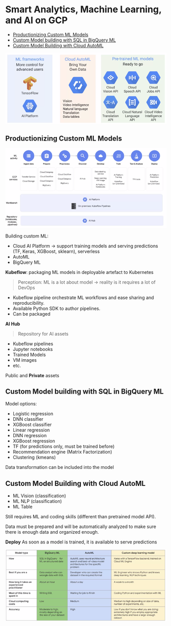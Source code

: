 # Smart Analytics, Machine Learning, and AI on GCP

- [Productionizing Custom ML Models](#productionizing-custom-ml-models)
- [Custom Model building with SQL in BigQuery ML](#custom-model-building-with-sql-in-bigquery-ml)
- [Custom Model Building with Cloud AutoML](#custom-model-building-with-cloud-automl)

![](/assets/05-Smart_Analytics_Machine_Learning_and_AI_on_GCP/05-Smart_Analytics_Machine_Learning_and_AI_on_GCP_ml_gcp.png)

## Productionizing Custom ML Models

![](/assets/05-Smart_Analytics_Machine_Learning_and_AI_on_GCP/05-Smart_Analytics_Machine_Learning_and_AI_on_GCP_ml_project.png)

Building custom ML:

* Cloud AI Platform -> support training models and serving predictions (TF, Keras, XGBoost, sklearn), serverless
* AutoML
* BigQuery ML
  
**Kubeflow**: packaging ML models in deployable artefact to Kubernetes

> Perception: ML is a lot about model -> reality is it requires a lot of DevOps

* Kubeflow pipeline orchestrate ML workflows and ease sharing and reproducibility.
* Available Python SDK to author pipelines.
* Can be packaged 

**AI Hub**

> Repository for AI assets 

* Kubeflow pipelines
* Jupyter notebooks
* Trained Models
* VM images
* etc.

Public and **Private** assets

## Custom Model building with SQL in BigQuery ML

Model options:

* Logistic regression
* DNN classifier
* XGBoost classifier
* Linear regression
* DNN regression
* XGBoost regression
* TF (for predictions only, must be trained before)
* Recommendation engine (Matrix Factorization)
* Clustering (kmeans)

Data transformation can be included into the model 

## Custom Model Building with Cloud AutoML

* ML Vision (classification)
* ML NLP (classification)
* ML Table 

Still requires ML and coding skills (different than pretrained model API).

Data must be prepared and will be automatically analyzed to make sure there is enough data and organized enough.

**Deploy** As soon as a model is trained, it is available to serve predictions

![](/assets/05-Smart_Analytics_Machine_Learning_and_AI_on_GCP/05-Smart_Analytics_Machine_Learning_and_AI_on_GCP_matrix_choice.png)

